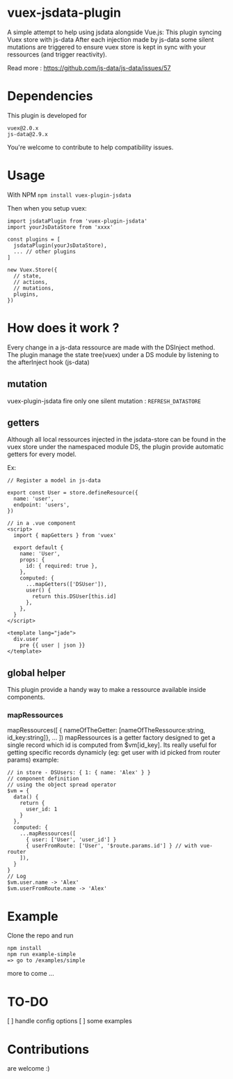 # vuex-jsdata-plugin
A simple attempt to help using jsdata alongside Vue.js:
This plugin syncing Vuex store with js-data
After each injection made by js-data some silent mutations are triggered to ensure vuex store is kept in sync with your ressources (and trigger reactivity).

Read more : https://github.com/js-data/js-data/issues/57

# Dependencies
This plugin is developed for
```
vuex@2.0.x
js-data@2.9.x
```

You're welcome to contribute to help compatibility issues.

# Usage
With NPM
 ```npm install vuex-plugin-jsdata```

Then when you setup vuex:
```
import jsdataPlugin from 'vuex-plugin-jsdata'
import yourJsDataStore from 'xxxx'

const plugins = [
  jsdataPlugin(yourJsDataStore),
  ... // other plugins
]

new Vuex.Store({
  // state,
  // actions,
  // mutations,
  plugins,
})

```
# How does it work ?
Every change in a js-data ressource are made with the DSInject method.
The plugin manage the state tree(vuex) under a DS module by listening to the afterInject hook (js-data)

## mutation
vuex-plugin-jsdata fire only one silent mutation :
``REFRESH_DATASTORE``

## getters
Although all local ressources injected in the jsdata-store can be found in the vuex store under the namespaced module DS, the plugin provide automatic getters for every model.

Ex:
```
// Register a model in js-data

export const User = store.defineResource({
  name: 'user',
  endpoint: 'users',
})
```
```
// in a .vue component
<script>
  import { mapGetters } from 'vuex'

  export default {
    name: 'User',
    props: {
      id: { required: true },
    },
    computed: {
      ...mapGetters(['DSUser']),
      user() {
        return this.DSUser[this.id]
      },
    },
  }
</script>

<template lang="jade">
  div.user
    pre {{ user | json }}
</template>

```
## global helper
This plugin provide a handy way to make a ressource available inside components.
### mapRessources
mapRessources([
  { nameOfTheGetter: [nameOfTheRessource:string, id_key:string]},
  ...
])
mapRessources is a getter factory designed to get a single record which id is computed from $vm[id_key].
Its really useful for getting specific records dynamicly (eg: get user with id picked from router params)
example:
```
// in store - DSUsers: { 1: { name: 'Alex' } }
// component definition
// using the object spread operator
$vm = {
  data() {
    return {
      user_id: 1
    }
  },
  computed: {
    ...mapRessources([
      { user: ['User', 'user_id'] }
      { userFromRoute: ['User', '$route.params.id'] } // with vue-router
    ]),
  }
}
// Log
$vm.user.name -> 'Alex'
$vm.userFromRoute.name -> 'Alex'
```

# Example
Clone the repo and run
```
npm install
npm run example-simple
=> go to /examples/simple
```

more to come ...

# TO-DO
  [ ] handle config options
  [ ] some examples

# Contributions
are welcome :)
